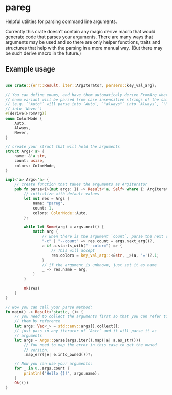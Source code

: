 # pareg
Helpful utilities for parsing command line arguments.

Currently this crate doesn't contain any magic derive macro that would generate
code that parses your arguments. There are many ways that arguments may be used
and so there are only helper functions, traits and structures that help with
the parsing in a more manual way. (But there may be such derive macro in
the future.)

## Example usage
```rust

use crate::{err::Result, iter::ArgIterator, parsers::key_val_arg};

// You can define enums, and have them automaticaly derive FromArg where each
// enum variant will be parsed from case insensitive strings of the same name
// (e.g. `"Auto"` will parse into `Auto`, `"always"` into `Always`, `"NEVER"`
// into `Never`)
#[derive(FromArg)]
enum ColorMode {
    Auto,
    Always,
    Never,
}

// create your struct that will hold the arguments
struct Args<'a> {
    name: &'a str,
    count: usize,
    colors: ColorMode,
}

impl<'a> Args<'a> {
    // create function that takes the arguments as ArgIterator
    pub fn parse<I>(mut args: I) -> Result<'a, Self> where I: ArgIterator<'a> {
        // initialize with default values
        let mut res = Args {
            name: "pareg",
            count: 1,
            colors: ColorMode::Auto,
        };

        while let Some(arg) = args.next() {
            match arg {
                // when there is the argument `count`, parse the next value
                "-c" | "--count" => res.count = args.next_arg()?,
                a if a.starts_with("--color=") => {
                    // This will accept
                    res.colors = key_val_arg::<&str, _>(a, '=')?.1;
                }
                // if the argument is unknown, just set it as name
                _ => res.name = arg,
            }
        }

        Ok(res)
    }
}

// Now you can call your parse method:
fn main() -> Result<'static, ()> {
    // you need to collect the arguments first so that you can refer to
    // them by reference
    let args: Vec<_> = std::env::args().collect();
    // just pass in any iterator of `&str` and it will parse it as
    // arguments
    let args = Args::parse(args.iter().map(|a| a.as_str()))
        // You need to map the error in this case to get the owned
        // version.
        .map_err(|e| e.into_owned())?;

    // Now you can use your arguments:
    for _ in 0..args.count {
        println!("Hello {}!", args.name);
    }
    Ok(())
}
```
